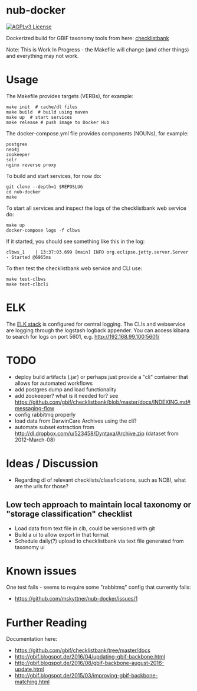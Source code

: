 # nub-docker
[![AGPLv3 License](http://img.shields.io/badge/license-AGPLv3-blue.svg) ](https://github.com/mskyttner/nub-docker/blob/master/LICENSE)

Dockerized build for GBIF taxonomy tools from here: [checklistbank](https://github.com/gbif/checklistbank)

Note: This is Work In Progress - the Makefile will change (and other things) and everything may not work.

# Usage

The Makefile provides targets (VERBs), for example:

	make init  # cache/dl files
	make build  # build using maven
	make up  # start services
	make release # push image to Docker Hub	

The docker-compose.yml file provides components (NOUNs), for example:

	postgres
	neo4j
	zookeeper
	solr
	nginx reverse proxy

To build and start services, for now do:
	
	git clone --depth=1 $REPOSLUG
	cd nub-docker
	make

To start all services and inspect the logs of the checklistbank web service do:

	make up
	docker-compose logs -f clbws

If it started, you should see something like this in the log:

	clbws_1    | 13:37:03.699 [main] INFO org.eclipse.jetty.server.Server - Started @6965ms

To then test the checklistbank web service and CLI use:

	make test-clbws
	make test-clbcli

# ELK
The [ELK stack](http://elk-docker.readthedocs.io/) is configured for central logging.
The CLIs and webservice are logging through the logstash logback appender.
You can access kibana to search for logs on port 5601, e.g. http://192.168.99.100:5601/

# TODO

- deploy build artifacts (.jar) or perhaps just provide a "cli" container that allows for automated workflows
- add postgres dump and load functionality
- add zookeeper? what is it needed for? see https://github.com/gbif/checklistbank/blob/master/docs/INDEXING.md#messaging-flow
- config rabbitmq properly
- load data from DarwinCare Archives using the cli?
- automate subset extraction from http://dl.dropbox.com/u/523458/Dyntaxa/Archive.zip (dataset from 2012-March-08)

# Ideas / Discussion

- Regarding dl of relevant checklists/classficiations, such as NCBI, what are the urls for those? 

## Low tech approach to maintain local taxonomy or "storage classification" checklist

- Load data from text file in clb, could be versioned with git
- Build a ui to allow export in that format
- Schedule daily(?) upload to checklistbank via text file generated from taxonomy ui

# Known issues

One test fails - seems to require some "rabbitmq" config that currently fails:

- https://github.com/mskyttner/nub-docker/issues/1

# Further Reading

Documentation here:

- https://github.com/gbif/checklistbank/tree/master/docs
- http://gbif.blogspot.de/2016/04/updating-gbif-backbone.html
- http://gbif.blogspot.de/2016/08/gbif-backbone-august-2016-update.html
- http://gbif.blogspot.de/2015/03/improving-gbif-backbone-matching.html
